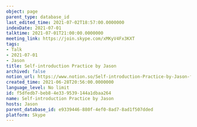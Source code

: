 ```yaml
---
object: page
parent_type: database_id
last_edited_time: 2021-07-02T18:57:00.0000000
indexDate: 2021-07-01
talktime: 2021-07-01T21:00:00.0000000
meeting_link: https://join.skype.com/xMKyV4Fx3KXT
tags:
- Talk
- 2021-07-01
- Jason
title: Self-introduction Practice by Jason
archived: false
notion_url: https://www.notion.so/Self-introduction-Practice-by-Jason-f5dfedb7beb84e339539144a1dbaa264
created_time: 2021-06-28T20:56:00.0000000
language_level: No limit
id: f5dfedb7-beb8-4e33-9539-144a1dbaa264
name: Self-introduction Practice by Jason
hosts: Jason
parent_database_id: e9339446-880f-4ef0-8ad7-8ad1f507dded
platform: Skype
---
```







